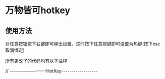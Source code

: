 # 万物皆可hotkey

## 使用方法

对任意按钮按下右键即可弹出设置，这时按下任意按键即可设置为热键(按下esc取消绑定)

所有更改了的代码均有以下注释

// ------------------HotKey------------------